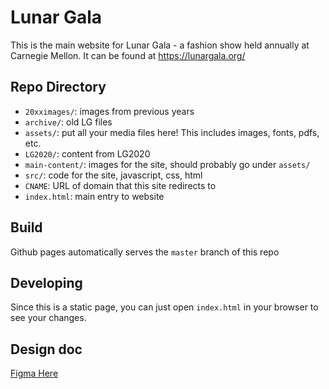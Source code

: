 # Lunar Gala

This is the main website for Lunar Gala - a fashion show held annually at Carnegie Mellon.
It can be found at https://lunargala.org/

## Repo Directory

- `20xximages/`: images from previous years
- `archive/`: old LG files
- `assets/`: put all your media files here! This includes images, fonts, pdfs, etc.
- `LG2020/`: content from LG2020
- `main-content/`: images for the site, should probably go under `assets/`
- `src/`: code for the site, javascript, css, html
- `CNAME`: URL of domain that this site redirects to
- `index.html`: main entry to website

## Build

Github pages automatically serves the `master` branch of this repo

## Developing

Since this is a static page, you can just open `index.html` in your browser to see your changes.

## Design doc

[Figma Here](https://www.figma.com/file/IDfrngBNxcVzKtSXMcOvEx/LG%3A-Website-Wireframes?node-id=144%3A2)